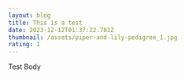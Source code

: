 ```yaml
---
layout: blog
title: This is a test
date: 2023-12-12T01:37:22.781Z
thumbnail: /assets/piper-and-lily-pedigree_1.jpg
rating: 1
---
```

Test Body